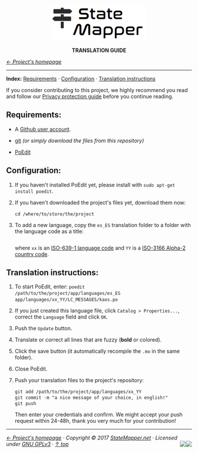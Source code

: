 <p align="center" id="top">
	<a href="https://github.com/StateMapper/StateMapper" title="Go to the project's homepage"><img src="../../app/assets/images/logo/logo-black-big.png" /></a>
</p>
<p align="center">
	<strong>TRANSLATION GUIDE</strong>
</p>


*[&larr; Project's homepage](https://github.com/StateMapper/StateMapper#top)*

-----

**Index:** [Requirements](#requirements) · [Configuration](#configuration) · [Translation instructions](#translation-instructions)

If you consider contributing to this project, we highly recommend you read and follow our [Privacy protection guide](documentation/guides/PRIVACY.md#top) before you continue reading.

## Requirements:

* A [Github user account](https://github.com/join). 

* [git](https://git-scm.com/docs/gittutorial) *(or simply download the files from this repository)*
* [PoEdit](https://poedit.net/)

## Configuration:

1. If you haven't installed PoEdit yet, please install with ```sudo apt-get install poedit```.

2. If you haven't downloaded the project's files yet, download them now:
   ```git clone github.com/StateMapper/StateMapper /where/to/store/the/project
   cd /where/to/store/the/project
   ```
   
3. To add a new language, copy the ```es_ES``` translation folder to a folder with the language code as a title:
   ```cp -fR app/languages/es_ES app/languages/xx_YY
   ```
   where ```xx``` is an [ISO-639-1 language code](https://en.wikipedia.org/wiki/List_of_ISO_639-1_codes) and ```YY``` is a [ISO-3166 Alpha-2 country code](https://www.iso.org/obp/ui/#search/code/).

## Translation instructions:

1. To start PoEdit, enter: ```poedit /path/to/the/project/app/languages/es_ES app/languages/xx_YY/LC_MESSAGES/kaos.po```

2. If you just created this language file, click ```Catalog > Properties...```, correct the ```Language``` field and click ```OK```.

3. Push the ```Update``` button.

4. Translate or correct all lines that are fuzzy (**bold** or colored).

5. Click the save button (it automatically recompile the ```.mo``` in the same folder).

6. Close PoEdit.

7. Push your translation files to the project's repository:
   ```
   git add /path/to/the/project/app/languages/xx_YY
   git commit -m "a nice message of your choice, in english!"
   git push 
   ```
   Then enter your credentials and confirm. We might accept your push request within 24-48h, thank you very much for your contribution!
   
   
-----

*[&larr; Project's homepage](https://github.com/StateMapper/StateMapper#top) · Copyright &copy; 2017 [StateMapper.net](https://statemapper.net) · Licensed under [GNU GPLv3](../../COPYING) · [&uarr; top](#top)* <img src="[![Bitbucket issues](https://img.shields.io/bitbucket/issues/atlassian/python-bitbucket.svg?style=social" align="right" /> <img src="http://hits.dwyl.com/StateMapper/StateMapper.svg?style=flat-square" align="right" />
